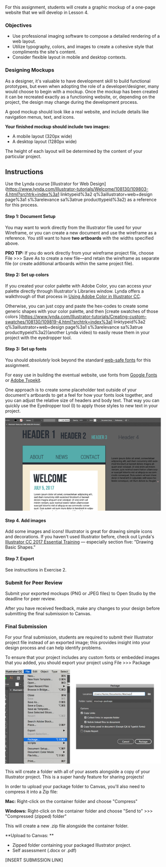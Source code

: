 For this assignment, students will create a graphic mockup of a one-page website that we will develop in Lesson 4.

### Objectives

* Use professional imaging software to compose a detailed rendering of a web layout.
* Utilize typography, colors, and images to create a cohesive style that compliments the site's content. 
* Consider flexible layout in mobile and desktop contexts.

### Designing Mockups

As a designer, it's valuable to have development skill to build functional prototypes, but even when adopting the role of a developer/designer, many would choose to begin with a mockup. Once the mockup has been created it can be recreated exactly as a functioning website, or, depending on the project, the design may change during the development process.

A good mockup should look like a real website, and include details like navigation menus, text, and icons.

**Your finished mockup should include two images:**

* A mobile layout  \(320px wide\)
* A desktop layout \(1280px wide\)

The height of each layout will be determined by the content of your particular project.

## Instructions

Use the Lynda course [Illustrator for Web Design](https://www.lynda.com/Illustrator-tutorials/Welcome/108130/109803-4.html?srchtrk=index%3a1
linktypeid%3a2
q%3aillustrator+web+design
page%3a1
s%3arelevance
sa%3atrue
producttypeid%3a2) as a reference for this process.

#### Step 1: Document Setup

You may want to work directly from the Illustrator file used for your Wireframe, or you can create a new document and use the wireframe as a reference. You still want to have **two artboards** with the widths specified above.

**PRO TIP:** If you do work directly from your wireframe project file, choose File &gt;&gt;&gt; Save As to create a new file—and retain the wireframe as separate file \(or create additional artboards within the same project file\).

#### Step 2: Set up colors

If you created your color palette with Adobe Color, you can access your palette directly through Illustrator's Libraries window. Lynda offers a walkthrough of that process in [Using Adobe Color in Illustrator CC](https://www.lynda.com/Color-tutorials/Using-Adobe-Color-Illustrator-CC/439424/475382-4.html).

Otherwise, you can just copy and paste the hex-codes to create some generic shapes with your color palette, and then [create swatches of those colors ](https://www.lynda.com/Illustrator-tutorials/Creating-custom-swatches/108130/109819-4.html?srchtrk=index%3a1
linktypeid%3a2
q%3aillustrator+web+design
page%3a1
s%3arelevance
sa%3atrue
producttypeid%3a2)\(another Lynda video\) to easily reuse them in your project with the eyedropper tool.

#### Step 3: Set up fonts

You should _absolutely_ look beyond the standard [web-safe fonts](https://www.w3schools.com/cssref/css_websafe_fonts.asp) for this assignment.

For easy use in building the eventual website, use fonts from [Google Fonts](http://fonts.google.com) or [Adobe Typekit](https://typekit.com).

One approach is to create some placeholder text outside of your document's artboards to get a feel for how your fonts look together, and you can adjust the relative size of headers and body text. That way you can quickly use the Eyedropper tool \(I\) to apply those styles to new text in your project.

![](/assets/lesson-3/illustrator-fonts.png)

#### Step 4. Add images

Add some images and icons! Illustrator is great for drawing simple icons and decorations. If you haven't used Illustrator before, check out Lynda's [Illustrator CC 2017 Essential Training](https://www.lynda.com/Illustrator-tutorials/Illustrator-CC-2017-Essential-Training/578066-2.html) — especially section five: "Drawing Basic Shapes."

#### Step 7. Export

See instructions in Exercise 2.

### Submit for Peer Review

Submit your exported mockups \(PNG or JPEG files\) to Open Studio by the deadline for peer review.

After you have received feedback, make any changes to your design before submitting the final submission to Canvas.

### Final Submission

For your final submission, students are required to submit their Illustrator project file instead of an exported image; this provides insight into your design process and can help identify problems.

To ensure that your project includes any custom fonts or embedded images that you added, you should export your project using File &gt;&gt;&gt; Package

![](/assets/lesson-3/package-demo.jpeg)

This will create a folder with all of your assets alongside a copy of your Illustrator project. This is a super handy feature for sharing projects!

In order to upload your package folder to Canvas, you'll also need to compress it into a Zip file:

**Mac:** Right-click on the container folder and choose "Compress"

**Windows:** Right-click on the container folder and choose "Send to" &gt;&gt;&gt; "Compressed \(zipped\) folder"

This will create a new .zip file alongside the container folder.

**Upload to Canvas: **

* Zipped folder containing your packaged Illustrator project.
* Self assessment \(.docx or .pdf\)

\[INSERT SUBMISSION LINK\]

